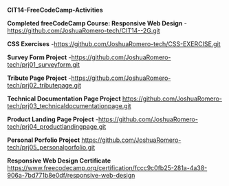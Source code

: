 **CIT14-FreeCodeCamp-Activities**

**Completed freeCodeCamp Course: Responsive Web Design**
-https://github.com/JoshuaRomero-tech/CIT14--2G.git

**CSS Exercises**
-https://github.com/JoshuaRomero-tech/CSS-EXERCISE.git

**Survey Form Project**
-https://github.com/JoshuaRomero-tech/prj01_surveyform.git

**Tribute Page Project**
-https://github.com/JoshuaRomero-tech/prj02_tributepage.git

**Technical Documentation Page Project**
https://github.com/JoshuaRomero-tech/prj03_technicaldocumentationpage.git

**Product Landing Page Project**
-https://github.com/JoshuaRomero-tech/prj04_productlandingpage.git

**Personal Porfolio Project**
https://github.com/JoshuaRomero-tech/prj05_personalporfolio.git

**Responsive Web Design Certificate**
https://www.freecodecamp.org/certification/fccc9c0fb25-281a-4a38-906a-7bd771b8e0df/responsive-web-design
